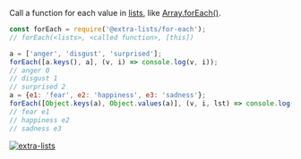 Call a function for each value in [lists], like [Array.forEach()].

```javascript
const forEach = require('@extra-lists/for-each');
// forEach(<lists>, <called function>, [this])

a = ['anger', 'disgust', 'surprised'];
forEach([a.keys(), a], (v, i) => console.log(v, i));
// anger 0
// disgust 1
// surprised 2
a = {e1: 'fear', e2: 'happiness', e3: 'sadness'};
forEach([Object.keys(a), Object.values(a)], (v, i, lst) => console.log(v, i));
// fear e1
// happiness e2
// sadness e3
```


[![extra-lists](https://i.imgur.com/MCb8pjO.jpg)](https://www.npmjs.com/package/extra-lists)

[lists]: https://www.npmjs.com/package/lists-is
[Array.forEach()]: https://developer.mozilla.org/en-US/docs/Web/JavaScript/Reference/Global_Objects/Array/forEach
